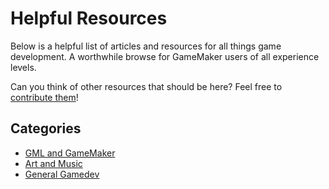 # Helpful Resources

Below is a helpful list of articles and resources for all things game development. A worthwhile browse for GameMaker users of all experience levels.

Can you think of other resources that should be here? Feel free to [contribute them](../contributing)!

## Categories
* [GML and GameMaker](gml)
* [Art and Music](artMusic)
* [General Gamedev](general)